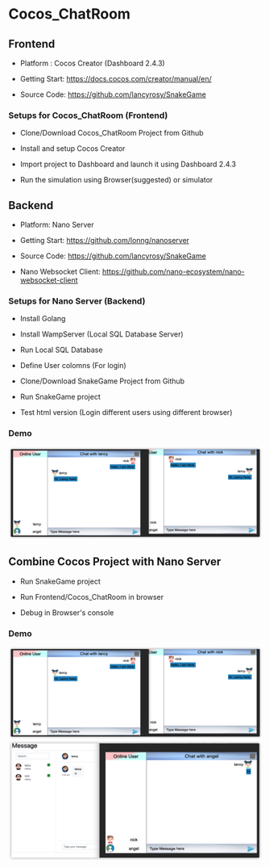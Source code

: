 # Cocos_ChatRoom

## Frontend

- Platform : Cocos Creator  (Dashboard 2.4.3)

- Getting Start: https://docs.cocos.com/creator/manual/en/

- Source Code: https://github.com/lancyrosy/SnakeGame 

### Setups for Cocos_ChatRoom (Frontend)

- Clone/Download Cocos_ChatRoom Project from Github

- Install and setup Cocos Creator

- Import project to Dashboard and launch it using Dashboard 2.4.3

- Run the simulation using Browser(suggested) or simulator 

## Backend

- Platform: Nano Server 

- Getting Start: https://github.com/lonng/nanoserver

- Source Code: https://github.com/lancyrosy/SnakeGame 

- Nano Websocket Client: https://github.com/nano-ecosystem/nano-websocket-client

### Setups for Nano Server (Backend)

- Install Golang

- Install WampServer (Local SQL Database Server)

- Run Local SQL Database 

- Define User colomns (For login)

- Clone/Download SnakeGame Project from Github

- Run SnakeGame project 

- Test html version (Login different users using different browser)

### Demo 
![](./chat_room.png)

## Combine Cocos Project with Nano Server 

- Run SnakeGame project 

- Run Frontend/Cocos_ChatRoom in browser 

- Debug in Browser's console

### Demo 
![](./chat_room.png)
![](./chat_with_WebClient.png)
